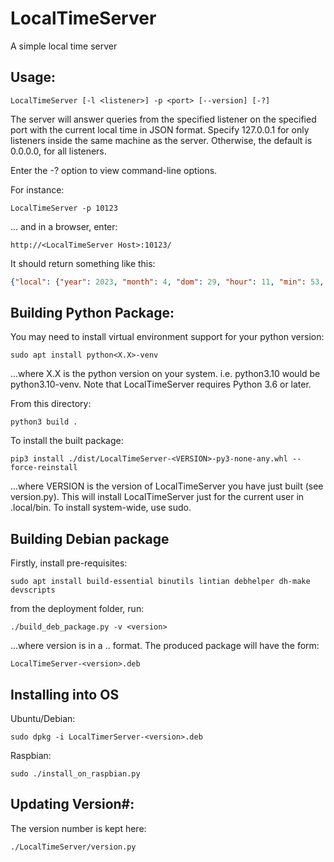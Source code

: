 # LocalTimeServer
A simple local time server

## Usage:

```shell
LocalTimeServer [-l <listener>] -p <port> [--version] [-?]
```

The server will answer queries from the specified listener on the specified port with the current local time in JSON format.
Specify 127.0.0.1 for only listeners inside the same machine as the server.
Otherwise, the default is 0.0.0.0, for all listeners.

Enter the -? option to view command-line options.

For instance:

```shell
LocalTimeServer -p 10123
```

... and in a browser, enter:

    http://<LocalTimeServer Host>:10123/

It should return something like this:

```json
{"local": {"year": 2023, "month": 4, "dom": 29, "hour": 11, "min": 53, "sec": 34, "dow": 5, "doy": 119, "is_dst": 0}, "utc": {"year": 2023, "month": 4, "dom": 29, "hour": 1, "min": 53, "sec": 34, "dow": 5, "doy": 119, "is_dst": 0}, "tick": 1682733214.5565424, "tz": {"name": "AEST", "offset": 36000}}
```

## Building Python Package:

You may need to install virtual environment support for your python version:

```shell
sudo apt install python<X.X>-venv
```

...where X.X is the python version on your system.
i.e. python3.10 would be python3.10-venv.
Note that LocalTimeServer requires Python 3.6 or later.

From this directory:

```shell
python3 build .
```

To install the built package:

```shell
pip3 install ./dist/LocalTimeServer-<VERSION>-py3-none-any.whl --force-reinstall
```

...where VERSION is the version of LocalTimeServer you have just built (see version.py).
This will install LocalTimeServer just for the current user in .local/bin.
To install system-wide, use sudo.

## Building Debian package

Firstly, install pre-requisites:

```shell
sudo apt install build-essential binutils lintian debhelper dh-make devscripts
```

from the deployment folder, run:

```shell
./build_deb_package.py -v <version>
```

...where version is in a <major>.<minor>.<maintenance> format.
The produced package will have the form:

    LocalTimeServer-<version>.deb

## Installing into OS

Ubuntu/Debian:

```shell
sudo dpkg -i LocalTimerServer-<version>.deb
```

Raspbian:

```shell
sudo ./install_on_raspbian.py
```

## Updating Version#:

The version number is kept here:

    ./LocalTimeServer/version.py
